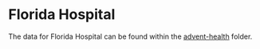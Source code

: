 # Florida Hospital

The data for Florida Hospital can be found within the [advent-health](../advent-health)
folder.
